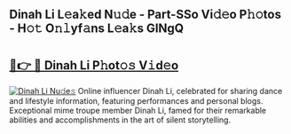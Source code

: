 ## Dinah Li L𝚎a𝚔ed N𝚞𝚍e - Part-SSo Vi𝚍𝚎o P𝚑𝚘tos - H𝚘𝚝 O𝚗𝚕yf𝚊ns L𝚎a𝚔s GINgQ

# <h2><a href="http://kf5vfz.oniu.top/?m=Dinah+Li">🔗👉 🔴 Dinah Li P𝚑ot𝚘𝚜 V𝚒d𝚎o</a></h2>

[![Dinah Li Nu𝚍e𝚜](https://i.imgur.com/0qMVB7G.gif)](http://kf5vfz.oniu.top/?m=Dinah+Li)
Online influencer Dinah Li, celebrated for sharing dance and lifestyle information, featuring performances and personal blogs. Exceptional mime troupe member Dinah Li, famed for their remarkable abilities and accomplishments in the art of silent storytelling.  
